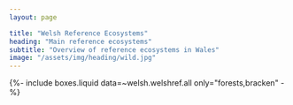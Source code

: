```yaml
---
layout: page

title: "Welsh Reference Ecosystems"
heading: "Main reference ecosystems"
subtitle: "Overview of reference ecosystems in Wales"
image: "/assets/img/heading/wild.jpg"
---
```


{%-
include boxes.liquid
data=~welsh.welshref.all
only="forests,bracken"
-%}

